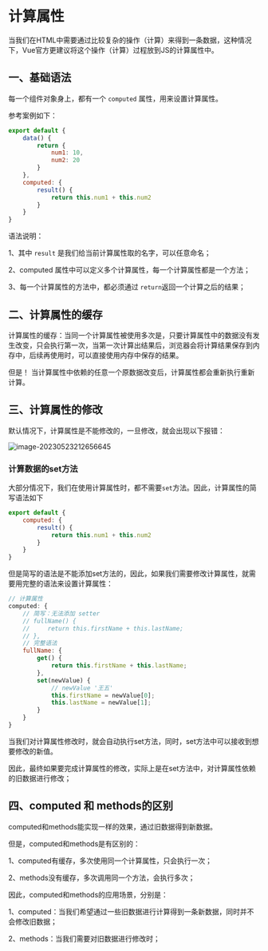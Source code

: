 # 计算属性

 

当我们在HTML中需要通过比较复杂的操作（计算）来得到一条数据，这种情况下，Vue官方更建议将这个操作（计算）过程放到JS的计算属性中。

## 一、基础语法

每一个组件对象身上，都有一个 `computed` 属性，用来设置计算属性。

参考案例如下：

```js
export default {
	data() {
		return {
            num1: 10,
            num2: 20
        }
    },
    computed: {
        result() {
            return this.num1 + this.num2
        }
    }
}
```

语法说明：

1、其中 `result` 是我们给当前计算属性取的名字，可以任意命名；

2、computed 属性中可以定义多个计算属性，每一个计算属性都是一个方法；

3、每一个计算属性的方法中，都必须通过 `return`返回一个计算之后的结果；

## 二、计算属性的缓存

计算属性的缓存：当同一个计算属性被使用多次是，只要计算属性中的数据没有发生改变，只会执行第一次，当第一次计算出结果后，浏览器会将计算结果保存到内存中，后续再使用时，可以直接使用内存中保存的结果。

但是！ 当计算属性中依赖的任意一个原数据改变后，计算属性都会重新执行重新计算。

## 三、计算属性的修改

默认情况下，计算属性是不能修改的，一旦修改，就会出现以下报错：

![image-20230523212656645](C:\Users\zxm\AppData\Roaming\Typora\typora-user-images\image-20230523212656645.png)

### 计算数据的set方法

大部分情况下，我们在使用计算属性时，都不需要`set`方法。因此，计算属性的简写语法如下

```js
export default {
    computed: {
        result() {
            return this.num1 + this.num2
        }
    }
}
```

但是简写的语法是不能添加set方法的，因此，如果我们需要修改计算属性，就需要用完整的语法来设置计算属性：

```js
// 计算属性
computed: {
    // 简写：无法添加 setter
    // fullName() {
    //     return this.firstName + this.lastName;
    // },
    // 完整语法
    fullName: {
        get() {
            return this.firstName + this.lastName;
        },
        set(newValue) {
            // newValue '王五'
            this.firstName = newValue[0];
            this.lastName = newValue[1];
        }
    }
}
```

当我们对计算属性修改时，就会自动执行set方法，同时，set方法中可以接收到想要修改的新值。

因此，最终如果要完成计算属性的修改，实际上是在set方法中，对计算属性依赖的旧数据进行修改；

## 四、computed 和 methods的区别

computed和methods能实现一样的效果，通过旧数据得到新数据。

但是，computed和methods是有区别的：

1、computed有缓存，多次使用同一个计算属性，只会执行一次；

2、methods没有缓存，多次调用同一个方法，会执行多次；

因此，computed和methods的应用场景，分别是：

1、computed：当我们希望通过一些旧数据进行计算得到一条新数据，同时并不会修改旧数据；

2、methods：当我们需要对旧数据进行修改时；
